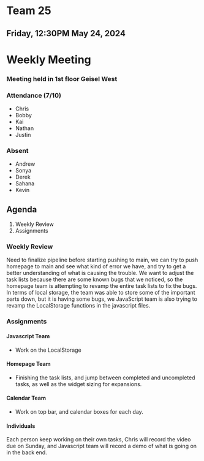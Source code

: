 # Team 25
## Friday, 12:30PM May 24, 2024

# Weekly Meeting
### Meeting held in 1st floor Geisel West

### Attendance (7/10)
- Chris
- Bobby
- Kai
- Nathan
- Justin
  
### Absent
- Andrew
- Sonya
- Derek
- Sahana
- Kevin

## Agenda
1. Weekly Review
2. Assignments

### Weekly Review
Need to finalize pipeline before starting pushing to main, we can try to push homepage to main and see what kind of error we have, and try to get a better understanding of what is causing the trouble. We want to adjust the task lists because there are some known bugs that we noticed, so the homepage team is attempting to revamp the entire task lists to fix the bugs.
In terms of local storage, the team was able to store some of the important parts down, but it is having some bugs, we JavaScript team is also trying to revamp the LocalStorage functions in the javascript files.

### Assignments
#### Javascript Team
- Work on the LocalStorage

#### Homepage Team
- Finishing the task lists, and jump between completed and uncompleted tasks, as well as the widget sizing for expansions.

#### Calendar Team
- Work on top bar, and calendar boxes for each day.

#### Individuals
Each person keep working on their own tasks, Chris will record the video due on Sunday, and Javascript team will record a demo of what is going on in the back end.
